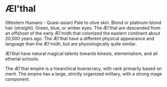 # Æl'thal

(Western Humans - Quasi-asian)
Pale to olive skin. Blond or platinum-blond hair (straight). Green, blue, or amber eyes.
The Æl'thal are descended from an offshoot of the early Æl'midh that colonized the eastern continent about 20,000 years ago. The
Æl'thal have a different physical appearance and language than the Æl'midh, but are physiologically quite similar.

Æl'thal have natural magical talents towards kinesis, elementalism, and all etherial schools.

The Æl'thal empire is a hiearchical bueracracy, with rank primarily based on merit. 
The empire has a large, strictly organized military, with a strong mage component.
